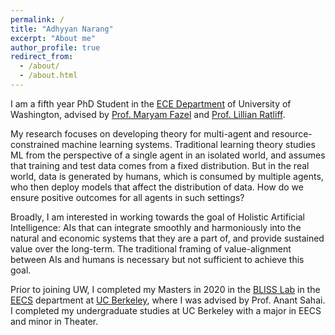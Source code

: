 ```yaml
---
permalink: /
title: "Adhyyan Narang"
excerpt: "About me"
author_profile: true
redirect_from:
  - /about/
  - /about.html
---
```


I am  a fifth year PhD Student in the [ECE Department](https://www.ece.uw.edu/) of University of Washington, advised by [Prof. Maryam Fazel](https://faculty.washington.edu/mfazel/) and [Prof. Lillian Ratliff](http://faculty.washington.edu/ratliffl/about/). 

My research focuses on developing theory for multi-agent and resource-constrained machine learning systems. Traditional learning theory studies ML from the perspective of a single agent in an isolated world, and assumes that training and test data comes from a fixed distribution. But in the real world, data is generated by humans, which is consumed by multiple agents, who then deploy models that affect the distribution of data. How do we ensure positive outcomes for all agents in such settings?

Broadly, I am interested in working towards the goal of Holistic Artificial Intelligence: AIs that can integrate smoothly and harmoniously into the natural and economic systems that they are a part of, and provide sustained value over the long-term. The traditional framing of value-alignment between AIs and humans is necessary but not sufficient to achieve this goal.

Prior to joining UW, I completed my Masters in 2020 in the [BLISS Lab](http://bliss.eecs.berkeley.edu/) in the [EECS](https://eecs.berkeley.edu/) department at [UC Berkeley](https://www.berkeley.edu/), where I was advised by Prof. Anant Sahai.
I completed my undergraduate studies at UC Berkeley with a major in EECS and minor in Theater.
